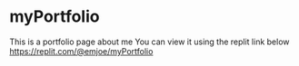 # myPortfolio
This is a portfolio page about me
You can view it using the replit link below
https://replit.com/@emjoe/myPortfolio 
